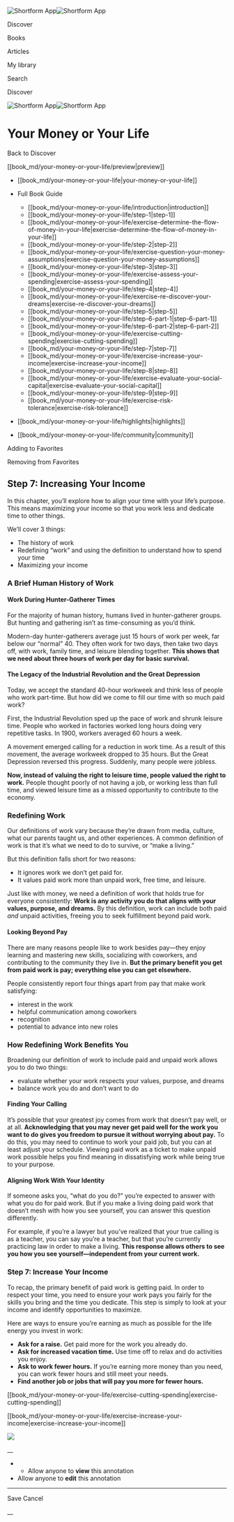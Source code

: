 ![Shortform App](/img/logo.36a2399e.svg)![Shortform App](/img/logo-dark.70c1b072.svg)

Discover

Books

Articles

My library

Search

Discover

![Shortform App](/img/logo.36a2399e.svg)![Shortform App](/img/logo-dark.70c1b072.svg)

# Your Money or Your Life

Back to Discover

[[book_md/your-money-or-your-life/preview|preview]]

  * [[book_md/your-money-or-your-life|your-money-or-your-life]]
  * Full Book Guide

    * [[book_md/your-money-or-your-life/introduction|introduction]]
    * [[book_md/your-money-or-your-life/step-1|step-1]]
    * [[book_md/your-money-or-your-life/exercise-determine-the-flow-of-money-in-your-life|exercise-determine-the-flow-of-money-in-your-life]]
    * [[book_md/your-money-or-your-life/step-2|step-2]]
    * [[book_md/your-money-or-your-life/exercise-question-your-money-assumptions|exercise-question-your-money-assumptions]]
    * [[book_md/your-money-or-your-life/step-3|step-3]]
    * [[book_md/your-money-or-your-life/exercise-assess-your-spending|exercise-assess-your-spending]]
    * [[book_md/your-money-or-your-life/step-4|step-4]]
    * [[book_md/your-money-or-your-life/exercise-re-discover-your-dreams|exercise-re-discover-your-dreams]]
    * [[book_md/your-money-or-your-life/step-5|step-5]]
    * [[book_md/your-money-or-your-life/step-6-part-1|step-6-part-1]]
    * [[book_md/your-money-or-your-life/step-6-part-2|step-6-part-2]]
    * [[book_md/your-money-or-your-life/exercise-cutting-spending|exercise-cutting-spending]]
    * [[book_md/your-money-or-your-life/step-7|step-7]]
    * [[book_md/your-money-or-your-life/exercise-increase-your-income|exercise-increase-your-income]]
    * [[book_md/your-money-or-your-life/step-8|step-8]]
    * [[book_md/your-money-or-your-life/exercise-evaluate-your-social-capital|exercise-evaluate-your-social-capital]]
    * [[book_md/your-money-or-your-life/step-9|step-9]]
    * [[book_md/your-money-or-your-life/exercise-risk-tolerance|exercise-risk-tolerance]]
  * [[book_md/your-money-or-your-life/highlights|highlights]]
  * [[book_md/your-money-or-your-life/community|community]]



Adding to Favorites 

Removing from Favorites 

## Step 7: Increasing Your Income

In this chapter, you’ll explore how to align your time with your life’s purpose. This means maximizing your income so that you work less and dedicate time to other things.

We’ll cover 3 things:

  * The history of work
  * Redefining “work” and using the definition to understand how to spend your time
  * Maximizing your income



### A Brief Human History of Work

#### Work During Hunter-Gatherer Times

For the majority of human history, humans lived in hunter-gatherer groups. But hunting and gathering isn’t as time-consuming as you’d think.

Modern-day hunter-gatherers average just 15 hours of work per week, far below our “normal” 40. They often work for two days, then take two days off, with work, family time, and leisure blending together. **This shows that we need about three hours of work per day for basic survival.**

#### The Legacy of the Industrial Revolution and the Great Depression

Today, we accept the standard 40-hour workweek and think less of people who work part-time. But how did we come to fill our time with so much paid work?

First, the Industrial Revolution sped up the pace of work and shrunk leisure time. People who worked in factories worked long hours doing very repetitive tasks. In 1900, workers averaged 60 hours a week.

A movement emerged calling for a reduction in work time. As a result of this movement, the average workweek dropped to 35 hours. But the Great Depression reversed this progress. Suddenly, many people were jobless.

**Now, instead of valuing the right to leisure time, people valued the right to work.** People thought poorly of not having a job, or working less than full time, and viewed leisure time as a missed opportunity to contribute to the economy.

### Redefining Work

Our definitions of work vary because they’re drawn from media, culture, what our parents taught us, and other experiences. A common definition of work is that it’s what we need to do to survive, or “make a living.”

But this definition falls short for two reasons:

  * It ignores work we don’t get paid for.
  * It values paid work more than unpaid work, free time, and leisure.



Just like with money, we need a definition of work that holds true for everyone consistently: **Work is any activity you do that aligns with your values, purpose, and dreams.** By this definition, work can include both paid _and_ unpaid activities, freeing you to seek fulfillment beyond paid work.

#### Looking Beyond Pay

There are many reasons people like to work besides pay—they enjoy learning and mastering new skills, socializing with coworkers, and contributing to the community they live in. **But the primary benefit you get from paid work is pay; everything else you can get elsewhere.**

People consistently report four things apart from pay that make work satisfying:

  * interest in the work
  * helpful communication among coworkers
  * recognition
  * potential to advance into new roles



### How Redefining Work Benefits You

Broadening our definition of work to include paid and unpaid work allows you to do two things:

  * evaluate whether your work respects your values, purpose, and dreams
  * balance work you do and don’t want to do



#### Finding Your Calling

It’s possible that your greatest joy comes from work that doesn’t pay well, or at all. **Acknowledging that you may never get paid well for the work you want to do gives you freedom to pursue it without worrying about pay.** To do this, you may need to continue to work your paid job, but you can at least adjust your schedule. Viewing paid work as a ticket to make unpaid work possible helps you find meaning in dissatisfying work while being true to your purpose.

#### Aligning Work With Your Identity

If someone asks you, “what do you do?” you’re expected to answer with what you do for paid work. But if you make a living doing paid work that doesn’t mesh with how you see yourself, you can answer this question differently.

For example, if you’re a lawyer but you’ve realized that your true calling is as a teacher, you can say you’re a teacher, but that you’re currently practicing law in order to make a living. **This response allows others to see you how you see yourself—independent from your current work.**

### Step 7: Increase Your Income

To recap, the primary benefit of paid work is getting paid. In order to respect your time, you need to ensure your work pays you fairly for the skills you bring and the time you dedicate. This step is simply to look at your income and identify opportunities to maximize.

Here are ways to ensure you’re earning as much as possible for the life energy you invest in work:

  * **Ask for a raise.** Get paid more for the work you already do.
  * **Ask for increased vacation time.** Use time off to relax and do activities you enjoy.
  * **Ask to work fewer hours.** If you’re earning more money than you need, you can work fewer hours and still meet your needs.
  * **Find another job or jobs that will pay you more for fewer hours.**



[[book_md/your-money-or-your-life/exercise-cutting-spending|exercise-cutting-spending]]

[[book_md/your-money-or-your-life/exercise-increase-your-income|exercise-increase-your-income]]

![](https://bat.bing.com/action/0?ti=56018282&Ver=2&mid=73280cbd-6e70-4fbe-8613-8353881ffdfc&sid=72e6e650642c11eeb2dd2161d176fe8d&vid=72e70890642c11eeb72d79fe7b6df2c6&vids=0&msclkid=N&pi=0&lg=en-US&sw=800&sh=600&sc=24&nwd=1&tl=Shortform%20%7C%20Book&p=https%3A%2F%2Fwww.shortform.com%2Fapp%2Fbook%2Fyour-money-or-your-life%2Fstep-7&r=&lt=1439&evt=pageLoad&sv=1&rn=320002)

__

  *   * Allow anyone to **view** this annotation
  * Allow anyone to **edit** this annotation



* * *

Save Cancel

__



